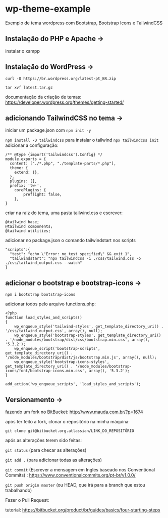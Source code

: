 # wp-theme-example
Exemplo de tema wordpress com Bootstrap, Bootstrap Icons e TailwindCSS
## Instalação do PHP e Apache ->


instalar o xampp


## Instalação do WordPress -> 

`curl -O https://br.wordpress.org/latest-pt_BR.zip`

`tar xvf latest.tar.gz`

documentação da criação de temas: https://developer.wordpress.org/themes/getting-started/



## adicionando TailwindCSS no tema ->
iniciar um package.json com `npm init -y`

`npm install -D tailwindcss` para instalar o tailwind
`npx tailwindcss init`
adicionar a configuração:
```
/** @type {import('tailwindcss').Config} */
module.exports = {
  content: ["./*.php", "./template-parts/*.php"],
  theme: {
    extend: {},
  },
  plugins: [],
  prefix: 'tw-',
    corePlugins: {
        preflight: false,
    },
}
```
criar na raiz do tema, uma pasta tailwind.css e escrever: 
```
@tailwind base;
@tailwind components;
@tailwind utilities;
```

adicionar no package.json o comando tailwindstart nos scripts

```
"scripts":{
  "test": "echo \"Error: no test specified\" && exit 1",
  "tailwindstart": "npx tailwindcss -i ./css/tailwind.css -o ./css/tailwind_output.css --watch"
}   
```

## adicionar o bootstrap e bootstrap-icons -> 
`npm i bootstrap bootstrap-icons`

adicionar todos pelo arquivo functions.php:

```
<?php
function load_styles_and_scripts()
{
	wp_enqueue_style('tailwind-styles', get_template_directory_uri() . '/css/tailwind_output.css', array(), null);
	wp_enqueue_style('bootstrap-styles', get_template_directory_uri() . '/node_modules/bootstrap/dist/css/bootstrap.min.css', array(), '5.3.2');
	wp_enqueue_script('bootstrap-scripts', get_template_directory_uri() . '/node_modules/bootstrap/dist/js/bootstrap.min.js', array(), null);
	wp_enqueue_style('bootstrap-icons-styles', get_template_directory_uri() . '/node_modules/bootstrap-icons/font/bootstrap-icons.min.css', array(), '5.3.2');
}

add_action('wp_enqueue_scripts', 'load_styles_and_scripts');
```




## Versionamento ->

fazendo um fork no BitBucket: http://www.mauda.com.br/?p=1674

após ter feito a fork, clonar o repositório na minha máquina:

`git clone git@bitbucket.org.atlassian/LINK_DO_REPOSITÓRIO`

após as alterações terem sido feitas:

`git status` (para checar as alterações)

`git add .` (para adicionar todas as alterações)

`git commit` (Escrever a mensagem em Ingles baseado nos Conventional Commits) : https://www.conventionalcommits.org/pt-br/v1.0.0/

`git push origin master` (ou HEAD, que irá para a branch que estou trabalhando)

Fazer o Pull Request:

tutorial: https://bitbucket.org/product/br/guides/basics/four-starting-steps


